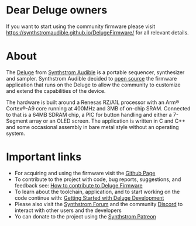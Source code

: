 # Dear Deluge owners
If you want to start using the community firmware please visit https://synthstromaudible.github.io/DelugeFirmware/ for all relevant details.

# About
The [Deluge](https://synthstrom.com/product/deluge/) from [Synthstrom Audible](https://synthstrom.com/) is a portable sequencer, synthesizer and sampler. Synthstrom Audible decided to [open source](https://synthstrom.com/open/) the firmware application that runs on the Deluge to allow the community to customize and extend the capabilities of the device. 

The hardware is built around a Renesas RZ/A1L processor with an Arm® Cortex®-A9 core running at 400MHz and 3MB of on-chip SRAM. Connected to that is a 64MB SDRAM chip, a PIC for button handling and either a 7-Segment array or an OLED screen. The application is written in C and C++ and some occasional assembly in bare metal style without an operating system.

# Important links
* For acquiring and using the firmware visit the [Github Page](https://synthstromaudible.github.io/DelugeFirmware)
* To contribute to the project with code, bug reports, suggestions, and feedback see: [How to contribute to Deluge Firmware](CONTRIBUTING.md)
* To learn about the toolchain, application, and to start working on the code continue with: [Getting Started with Deluge Development](docs/dev/getting_started.md)
* Please also visit the [Synthstrom Forum](https://forums.synthstrom.com/) and the community [Discord](https://discord.gg/BnRcyFSgaT) to interact with other users and the developers
* Yo can donate to the project using the [Synthstrom Patreon](https://www.patreon.com/Synthstrom)
